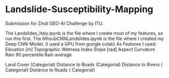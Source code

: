 # Landslide-Susceptibility-Mapping
Submission for Zindi GEO-AI Challenge by ITU.

The Landslides_Italy.ipynb is the file where I create most of my features, so run this first. 
The 6thsubCNNLandslides.ipynb is the file where I created my Deep CNN-Model. (I used a GPU from google colab)
As Features I used:
Elevation [m]
Topographic Wetness Index
Slope [rad]
Aspect
Curvature
Rain 90 percentile
Rain average

Land Cover (Categorial)
Distance to Roads (Categorial)
Distance to Rivers ( Categorial)
Distance to Roads ( Categorial)
